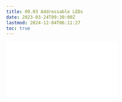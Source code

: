 ```yaml
---
title: 09.03 Addressable LEDs
date: 2023-03-24T09:30:00Z
lastmod: 2024-12-04T06:11:27
toc: true
---
```


![Link to included file content](../../../../electronics/addressable-leds.md)
